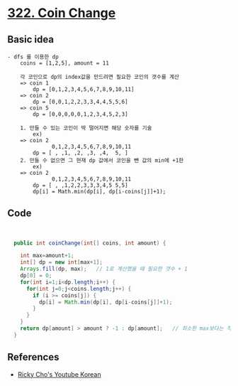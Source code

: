 # [322. Coin Change](https://leetcode.com/problems/coin-change/)

## Basic idea
```
- dfs 를 이용한 dp
    coins = [1,2,5], amount = 11
    
    각 코인으로 dp의 index값을 만드려면 필요한 코인의 갯수를 계산 
    => coin 1
        dp = [0,1,2,3,4,5,6,7,8,9,10,11]        
    => coin 2
        dp = [0,0,1,2,2,3,3,4,4,5,5,6]        
    => coin 5
        dp = [0,0,0,0,0,1,2,3,4,5,2,3]        

    1. 만들 수 있는 코인이 딱 떨어지면 해당 숫자를 기술
        ex)  
    => coin 2
              0,1,2,3,4,5,6,7,8,9,10,11
        dp = [ , ,1, ,2, ,3, ,4,  5, ]        
    2. 만들 수 없으면 그 현재 dp 값에서 코인을 뺀 값의 min에 +1한  
        ex)  
    => coin 2
              0,1,2,3,4,5,6,7,8,9,10,11
        dp = [ , ,1,2,2,3,3,3,4,5 5,5]        
        dp[i] = Math.min(dp[i], dp[i-coins[j]]+1);
```

## Code
```java
  
  
  public int coinChange(int[] coins, int amount) {

    int max=amount+1;
    int[] dp = new int[max+1];
    Arrays.fill(dp, max);   // 1로 계산했을 때 필요한 갯수 + 1
    dp[0] = 0;
    for(int i=1;i<dp.length;i++) {
      for(int j=0;j<coins.length;j++) {
        if (i >= coins[j]) {
          dp[i] = Math.min(dp[i], dp[i-coins[j]]+1);
        }
      }
    }
    return dp[amount] > amount ? -1 : dp[amount];   // 최소한 max보다는 작아야 함
  }  

```

## References
- [Ricky Cho's Youtube Korean](https://www.youtube.com/watch?v=-4HE682gz-w&t=1s)
